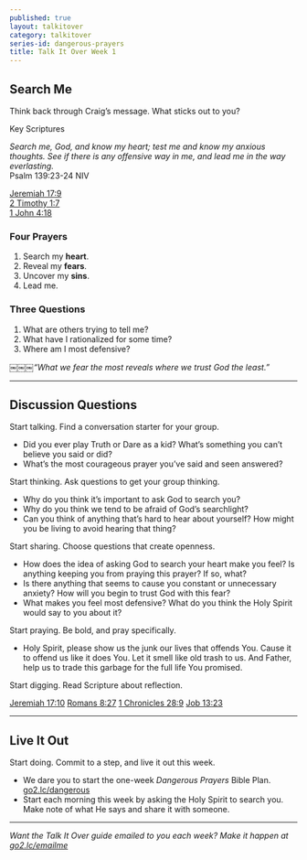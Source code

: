 ```yaml
---
published: true
layout: talkitover
category: talkitover
series-id: dangerous-prayers
title: Talk It Over Week 1
---
```


## Search Me
<p class="lead">Think back through Craig’s message. What sticks out to you?</p> 

Key Scriptures

_Search me, God, and know my heart; test me and know my anxious thoughts. See if there is any offensive way in me, and lead me in the way everlasting._  
Psalm 139:23-24 NIV

[Jeremiah 17:9](https://www.bible.com/bible/111/jer.17.9.niv)  
[2 Timothy 1:7](https://www.bible.com/bible/111/2ti.1.7.niv)  
[1 John 4:18](https://www.bible.com/bible/111/1jo.4.18.niv)  

### Four Prayers

1. Search my **heart**. 
2. Reveal my **fears**. 
3. Uncover my **sins**. 
4. Lead me.

### Three Questions

1. What are others trying to tell me?
2. What have I rationalized for some time?
3. Where am I most defensive?

￼￼￼_“What we fear the most reveals where we trust God the least.”_

* * *

## Discussion Questions
<p class="lead">Start talking. Find a conversation starter for your group.</p> 

* Did you ever play Truth or Dare as a kid? What’s something you can’t believe you said or did?
* What’s the most courageous prayer you’ve said and seen answered?

<p class="lead">Start thinking. Ask questions to get your group thinking.</p> 

* Why do you think it’s important to ask God to search you?
* Why do you think we tend to be afraid of God’s searchlight?
* Can you think of anything that’s hard to hear about yourself? How might you be living to avoid hearing that thing?
 
<p class="lead">Start sharing. Choose questions that create openness.</p> 

* How does the idea of asking God to search your heart make you feel? Is anything keeping you from praying this prayer? If so, what?
* Is there anything that seems to cause you constant or unnecessary anxiety? How will you begin to trust God with this fear?
* What makes you feel most defensive? What do you think the Holy Spirit would say to you about it?

<p class="lead">Start praying. Be bold, and pray specifically.</p> 

* Holy Spirit, please show us the junk our lives that offends You. Cause it to offend us like it does You. Let it smell like old trash to us. And Father, help us to trade this garbage for the full life You promised.

<p class="lead">Start digging. Read Scripture about reflection.</p> 

[Jeremiah 17:10](https://www.bible.com/bible/111/jer.17.10.niv) [Romans 8:27](https://www.bible.com/bible/111/rom.8.27.niv) [1 Chronicles 28:9](https://www.bible.com/bible/111/1ch.28.9.niv) [Job 13:23](https://www.bible.com/bible/111/job.13.23.niv)

* * *

## Live It Out
<p class="lead">Start doing. Commit to a step, and live it out this week.</p>

* We dare you to start the one-week _Dangerous Prayers_ Bible Plan. [go2.lc/dangerous](http://go2.lc/dangerous)
* Start each morning this week by asking the Holy Spirit to search you. Make note of what He says and share it with someone.

* * *

_Want the Talk It Over guide emailed to you each week? Make it happen at [go2.lc/emailme](http://info.life.church/talkitover)_

